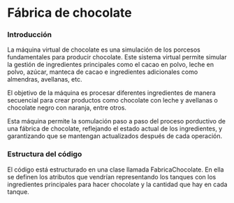 # Fábrica de chocolate
### Introducción

La máquina virtual de chocolate es una simulación de los porcesos fundamentales para producir chocolate. Este sistema virtual permite simular la gestión de ingredientes principales como el cacao en polvo, leche en polvo, azúcar, manteca de cacao e ingredientes adicionales como almendras, avellanas, etc. 

El objetivo de la máquina es procesar diferentes ingredientes de manera secuencial para crear productos como chocolate con leche y avellanas o chocolate negro con naranja, entre otros. 

Esta máquina permite la somulación paso a paso del proceso porductivo de una fábrica de chocolate, reflejando el estado actual de los ingredientes, y garantizando que se mantengan actualizados después de cada operación.


### Estructura del código
El código está estructurado en una clase llamada FabricaChocolate. En ella se definen los atributos que vendrían representando los tanques con los ingredientes principales para hacer chocolate y la cantidad que hay en cada tanque. 


